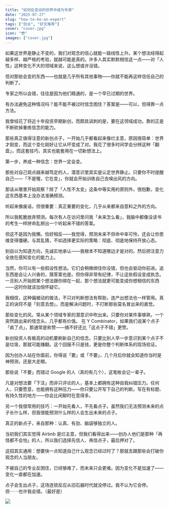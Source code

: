 ```yaml
---
title: "如何在变动的世界中成为专家"
date: "2025-07-27"
slug: "how-to-be-an-expert"
tags: ["创业", "好文推荐"]
cover: "cover.jpg"
icon: "😎"
images: ["cover.jpg"]
---
```

如果这世界是静止不变的，我们对观念的信心就能一路线性上升。某个想法经得起越多样、越严格的考验，就越可能是真的。许多人其实默默相信这一点——对「人性」这种变化不大的领域来说，这么想或许没错。



但对那些会变的东西——也就是几乎所有其他事物——你就不能再这样信任自己的判断了。



专家之所以会错，往往是因为他们精通的，是一个早已过期的世界。



有办法避免这种情况吗？能不能不被过时信念困住？答案是——可以，但得靠一点方法。



我曾经花了将近十年投资早期新创，而颇具讽刺的是，要在这领域成功，靠的正是不断砍掉重练信念的能力。



那些真正值得注意的新创点子，一开始几乎都看起来像烂主意，原因很简单：世界才刚变，而这个变化刚好让它从坏变成了对。我花了很多时间学会分辨这种「翻盘」，而这套技巧，其实也能套用在一切新想法上。



第一步，养成一种信念：世界一定会变。



那些对自己观点越来越笃定的人，潜意识里其实是认定世界静止。只要你不时提醒自己——「不是喔，它在变」，你就会开始训练自己去嗅出风的方向。



那该从哪里开始观察？除了「人性不太变」这条中等实用的原则外，很抱歉，变化这东西基本上没办法准确预测。



听起来像废话，但很重要：真正重要的变化，几乎从来都来自意料之外的方向。



所以我乾脆放弃预测。每次有人在访问里问我「未来怎么看」，我脑中都像没读书的考生一样拼命乱掰出一个听起来不错的答案。



但这不是因为我懒。恰好相反——我觉得，预测未来不但命中率可怜，还会让你思维变得僵硬。与其乱猜，不如选择更实际的策略：彻底、彻底地保持开放心态。



别自以为知道方向，先诚实地承认——我根本不知道哪边才是对的。然后把注意力全放在感知变化的能力上。



当然，你可以有一些假设性想法。它们会稍微绑住你没错，但也会驱动你前进。追东西是会让人兴奋的，猜答案也是。但你得非常有纪律，不让这些假设变成执念。
一旦别人开始把某个想法跟你绑在一起，那个想法就更可能变成你想相信的东西——这时你就该加倍怀疑它。



我相信，这种偏被动的做法，不只对判断想法有帮助，连产出想法也一样管用。真正的诀窍不是「刻意去想」，而是解决问题时，不打断那些莫名冒出来的直觉。



那些变化的风，常从某个领域专家的潜意识中吹出来。只要你对某件事够熟，一个突然跳出来的怪念头，几乎都有价值。
在 Y Combinator，如果我们说某个点子「疯了点」，那通常是称赞——搞不好还比「这点子不错」更赞。



新创投资人有极高的动机要刷新自己的信念。只要比别人早一步意识到某个点子不是垃圾，那就可能赚翻。这个回报不只是钱，更是你整个判断体系的现场验证。



因为创办人站在你面前，你得说「要」或「不要」，几个月后你就会知道你当时是神预测，还是大走眼。



那些说「不要」而错过 Google 的人（真的有几个），这笔帐会记一辈子。



凡是对想法要「下注」而非只评论的人，基本上都拥有这种自我纠错压力。任何人，只要愿意，也能拥有这种压力——你只要公开写下自己的判断。写在有标题、有持久性的地方——你会比闲聊时在意得多。



另一个我很常用的技巧：一开始先看人，不先看点子。虽然我们无法预测未来的点子长什么样，但我很能预测什么样的人会生出未来的点子。



真正的新点子，来自那种：认真、有劲、脑袋够独立的人。



当初我们其实觉得 Airbnb 是烂主意，但我们看得出来——创办人他们是那种「再怪都不会怕」的人，所以我们选择先信人、再信点子，最后押对了。



这招其实通用：想要快一点知道自己什么观念已经过时了？那就去跟那些会打破你观念的人当朋友。



不被自己的专业反困住，已经够难了，而未来只会更难。因为变化不是加速了——变化一直都在加速。



点子会生出点子，这场连锁反应从旧石器时代就没停过。我不认为它会停。
但⋯⋯也许我会错。（最好是）




![](https://prod-files-secure.s3.us-west-2.amazonaws.com/112d0858-5090-4d34-a606-b75eb8d65fd2/46476355-9cf3-4e99-9b7a-3531bc426380/1000202064.png?X-Amz-Algorithm=AWS4-HMAC-SHA256&X-Amz-Content-Sha256=UNSIGNED-PAYLOAD&X-Amz-Credential=ASIAZI2LB466RJDDSDEZ%2F20250929%2Fus-west-2%2Fs3%2Faws4_request&X-Amz-Date=20250929T024254Z&X-Amz-Expires=3600&X-Amz-Security-Token=IQoJb3JpZ2luX2VjEEEaCXVzLXdlc3QtMiJHMEUCIQDAbb7rwODClJlPJthx%2BYoQi%2BpmO7%2FWHxy%2F0EXOZNtLIgIgQ%2B%2BJxW2oWcuI5BnXF4c6YJQNefHyY7O1qhOoIEfRqPoqiAQIyv%2F%2F%2F%2F%2F%2F%2F%2F%2F%2FARAAGgw2Mzc0MjMxODM4MDUiDEWnherSLCPfSq8AhSrcA6PHS2pPKEV6gkXj03Dj5XOmVISBW2ahbUOnPPjNFE6SK4zKTwmgObawNgUQV%2BK38ulZRrIF1xkBw%2FdzCpFPgG0dqld1ynQDdeJ52B%2B1y0KWWeCUjC6G%2F35p%2Fq77qIDz0YQN00k1g5RWWxlLUkjeFQ8mc2h58YbI2EH0vJw5x9AOd%2BMdIJ2aCUqOgSmCG9m0KjTa3rCST5RorJ5DH778TBBYKI7mgvSMKzgVv2PhTiRQM%2FJfFpmrQWZNWd98vns48qb%2FUrgzzzGH7XJG3mcEemX4tt02zn7VNc3sc%2F5HcCWhVIu2QoDU7GJLGWjmYrGSQ3cUNnKaqEsop%2BzSTNcjYiRCr7BmO2IaPJOvROXootI3y%2Fd43yBNOtg36xJEtHMtyp32PeOfHyWt%2BzEpnFT8DXFskoY2PFsjRQyVM%2FMwTADmToOODJbvggjE0u4v9RVP%2FY%2FCyuWMMcu1sxNwsJrNkcld4RWDJsDHzLudWBj5bVIBLI9NRvB4kU%2Fjuko2zMumTf72RKcxQ1zNmZjZU%2FLjCKJL8loMsh1FTjiw9k19fuIDueuYjyMqY6j5MiV78RKztbq51AD38pf3q4U8KM%2BuzGHYRTp9MN4cIQpd1yXaXhpPfQSfqn7iYd1oTM1yMNSq58YGOqUBKVL3eGBHfIeMFCCoLfd7Xnk7xwULFo2Lz0TMHc0RhE0JCnBC4WRkxmpH7JhjLywFgOZxWLYzMNL3HO8yfZTvJKfBRvXWVmw2eaJ6CAks9zipVqoLhoSfZ%2Fxf7CvcE2ZNrAYG7TGJZJ86ZwVe64NoUs9Yllm3EAxXkS2mNM0Pd373OOfKGV92hBxwwgq8%2FFTXTVDuidUJ3%2FSHNzTeEOhRucdrgk4F&X-Amz-Signature=8fc13456664a0ca3eaa9bd7d1219af2456c600c7ad085ae6111a843b6eee9872&X-Amz-SignedHeaders=host&x-amz-checksum-mode=ENABLED&x-id=GetObject)

